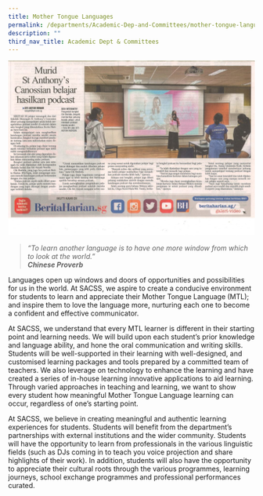 ```yaml
---
title: Mother Tongue Languages
permalink: /departments/Academic-Dep-and-Committees/mother-tongue-languages/
description: ""
third_nav_title: Academic Dept & Committees
---
```

![](/images/Departments/Academic%20Dep%20&%20Comittee/Mother%20Tongue/Artikel-akhbar-SACSS-1024x724.jpg)

> _“To learn another language is to have one more window from which to look at the world.”_   
**_Chinese Proverb_**

Languages open up windows and doors of opportunities and possibilities for us in the world. At SACSS, we aspire to create a conducive environment for students to learn and appreciate their Mother Tongue Language (MTL); and inspire them to love the language more, nurturing each one to become a confident and effective communicator.

At SACSS, we understand that every MTL learner is different in their starting point and learning needs. We will build upon each student’s prior knowledge and language ability, and hone the oral communication and writing skills. Students will be well-supported in their learning with well-designed, and customised learning packages and tools prepared by a committed team of teachers. We also leverage on technology to enhance the learning and have created a series of in-house learning innovative applications to aid learning. Through varied approaches in teaching and learning, we want to show every student how meaningful Mother Tongue Language learning can occur, regardless of one’s starting point.

At SACSS, we believe in creating meaningful and authentic learning experiences for students. Students will benefit from the department’s partnerships with external institutions and the wider community. Students will have the opportunity to learn from professionals in the various linguistic fields (such as DJs coming in to teach you voice projection and share highlights of their work). In addition, students will also have the opportunity to appreciate their cultural roots through the various programmes, learning journeys, school exchange programmes and professional performances curated.
